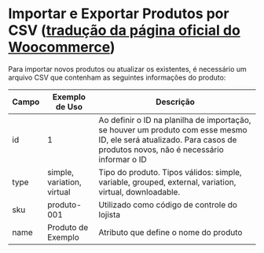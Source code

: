 # Importar e Exportar Produtos por CSV ([tradução da página oficial do Woocommerce](https://docs.woocommerce.com/document/product-csv-importer-exporter/))

Para importar novos produtos ou atualizar os existentes, é necessário um arquivo CSV que contenham as seguintes informações do produto:

Campo | Exemplo de Uso | Descrição
----- | -------------- | ---------
id | 1 | Ao definir o ID na planilha de importação, se houver um produto com esse mesmo ID, ele será atualizado. Para casos de produtos novos, não é necessário informar o ID
type | simple, variation, virtual | Tipo do produto. Tipos válidos: simple, variable, grouped, external, variation, virtual, downloadable.
sku | produto-001 | Utilizado como código de controle do lojista
name | Produto de Exemplo | Atributo que define o nome do produto

